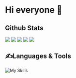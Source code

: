 # Hi everyone 👋

<!--
**ruzs/ruzs** is a ✨ _special_ ✨ repository because its `README.md` (this file) appears on your GitHub profile.

Here are some ideas to get you started:

- 🔭 I’m currently working on ...
- 🌱 I’m currently learning ...
- 👯 I’m looking to collaborate on ...
- 🤔 I’m looking for help with ...
- 💬 Ask me about ...
- 📫 How to reach me: ...
- 😄 Pronouns: ...
- ⚡ Fun fact: ...
-->
## Github Stats
![](http://github-profile-summary-cards.vercel.app/api/cards/profile-details?username=ruzs&theme=2077)
![](http://github-profile-summary-cards.vercel.app/api/cards/repos-per-language?username=ruzs&theme=2077)
![](http://github-profile-summary-cards.vercel.app/api/cards/most-commit-language?username=ruzs&theme=2077)
![](http://github-profile-summary-cards.vercel.app/api/cards/stats?username=ruzs&theme=2077)
![](http://github-profile-summary-cards.vercel.app/api/cards/productive-time?username=ruzs&theme=2077&utcOffset=8)
## :writing_hand:Languages & Tools
![My Skills](https://skillicons.dev/icons?i=html,pug,css,sass,bootstrap,js,jquery,php,mysql,git,photoshop,illustrator)
